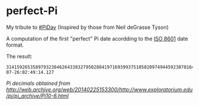 # perfect-Pi
My tribute to [#PiDay](https://twitter.com/search?q=%23PiDay) (Inspired by those from Neil deGrasse Tyson)

A computation of the first "perfect" Pi date acordding to the [ISO 8601](http://en.wikipedia.org/wiki/ISO_8601) date format.

The result:

```
3141592653589793238462643383279502884197169399375105820974944592307816406286208998628034825342117067982148086513282306647093844609550582231725359408128481117450284102701938521105559644622948954930381964428810975665933446128475648233786783165271201909145648566923460348610454326648213393-07-26:02:49:14.127
```

*Pi decimals obtained from http://web.archive.org/web/20140225153300/http://www.exploratorium.edu/pi/pi_archive/Pi10-6.html*
